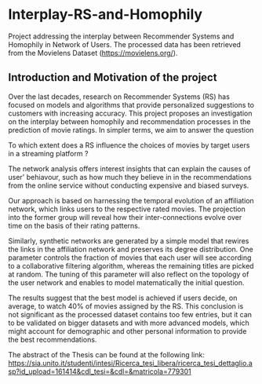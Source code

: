 # Interplay-RS-and-Homophily

Project addressing the interplay between Recommender Systems and Homophily in Network of Users. 
The processed data has been retrieved from the Movielens Dataset (https://movielens.org/).

## Introduction and Motivation of the project

Over the last decades, research on Recommender Systems (RS) has focused on models
and algorithms that provide personalized suggestions to customers with increasing
accuracy. This project proposes an investigation on the interplay between homophily
and recommendation processes in the prediction of movie ratings. In simpler terms, we 
aim to answer the question

To which extent does a RS influence the choices of movies by target users in a streaming platform ?

The network analysis offers interest insights that can explain the causes of user' behiavour,
such as how much they believe in in the recommendations from the online service without conducting
expensive and biased surveys. 

Our approach is based on harnessing the temporal evolution of an affiliation
network, which links users to the respective rated movies. The projection into the
former group will reveal how their inter-connections evolve over time on the basis
of their rating patterns.

Similarly, synthetic networks are generated by a simple model that rewires the
links in the affiliation network and preserves its degree distribution. One
parameter controls the fraction of movies that each user will see according to a collaborative
filtering algorithm, whereas the remaining titles are picked at random.
The tuning of this parameter will also reflect on the topology of the user network
and enables to model matematically the initial question.


The results suggest that the best model is achieved if users decide, on average,
to watch 40% of movies assigned by the RS. This conclusion is not significant as the processed dataset
contains too few entries, but it can to be validated on bigger
datasets and with more advanced models, which might account for demographic and other 
personal information to provide the best recommendations.



The abstract of the Thesis can be found at the following link: 
https://sia.unito.it/studenti/intesi/Ricerca_tesi_libera/ricerca_tesi_dettaglio.asp?id_upload=161414&cdl_tesi=&cdl=&matricola=779301
